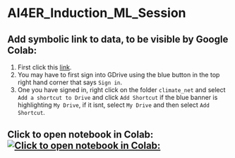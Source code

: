 # AI4ER_Induction_ML_Session


## Add symbolic link to data, to be visible by Google Colab:

1. First click this [link](https://drive.google.com/drive/folders/1vrLE8nbpMHdTeWCpI2rrS1scQmQW_ujE?usp=share_link). 
2. You may have to first sign into GDrive using the blue button in the top right hand corner that says `Sign in`. 
3. One you have signed in, right click on the folder `climate_net` and select `Add a shortcut to Drive` and click `Add Shortcut` if the blue banner is highlighting `My Drive`, if it isnt, select `My Drive` and then select `Add Shortcut`.


## Click to open notebook in Colab: [![Click to open notebook in Colab:](https://colab.research.google.com/assets/colab-badge.svg)](https://colab.research.google.com/github/Ira-Shokar/AI4ER_Induction_ML_Session/blob/main/ML_Session_Notebook.ipynb)
